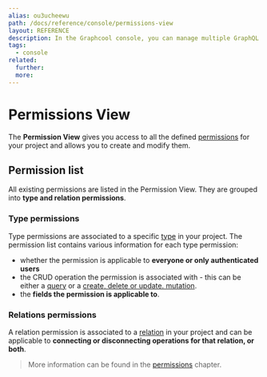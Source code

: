 ```yaml
---
alias: ou3ucheewu
path: /docs/reference/console/permissions-view
layout: REFERENCE
description: In the Graphcool console, you can manage multiple GraphQL projects, define your GraphQL schema and create or modify your data set.
tags:
  - console
related:
  further:
  more:
---
```


# Permissions View

The **Permission View** gives you access to all the defined [permissions]() for your project and allows you to create and modify them.

## Permission list

All existing permissions are listed in the Permission View. They are grouped into **type and relation permissions**.

### Type permissions

Type permissions are associated to a specific [type]() in your project. The permission list contains various information for each type permission:

* whether the permission is applicable to **everyone or only authenticated users**
* the CRUD operation the permission is associated with - this can be either a [query]() or a [create, delete or update. mutation]().
* the **fields the permission is applicable to**.

### Relations permissions

A relation permission is associated to a [relation]() in your project and can be applicable to **connecting or disconnecting operations for that relation, or both**.

> More information can be found in the [permissions]() chapter.
